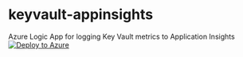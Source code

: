 # keyvault-appinsights
 Azure Logic App for logging Key Vault metrics to Application Insights
[![Deploy to Azure](https://aka.ms/deploytoazurebutton)](https://portal.azure.com/#create/Microsoft.Template/uri/https%3A%2F%2Fraw.githubusercontent.com%2Fdaedalus90%2Fkeyvault-appinsights%2Fmaster%2Ftemplate.json)
